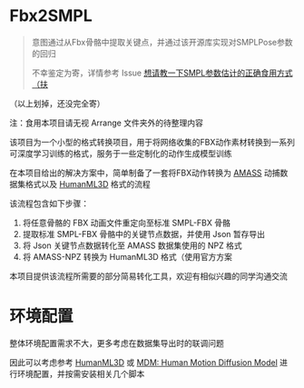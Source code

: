 # Fbx2SMPL

> 意图通过从Fbx骨骼中提取关键点，并通过该开源库实现对SMPLPose参数的回归
>
> 不幸鉴定为寄，详情参考 Issue [想请教一下SMPL参数估计的正确食用方式（扶](https://github.com/CalciferZh/Minimal-IK/issues/18)

（以上划掉，还没完全寄）

注：食用本项目请无视 Arrange 文件夹外的待整理内容

该项目为一个小型的格式转换项目，用于将网络收集的FBX动作素材转换到一系列可深度学习训练的格式，服务于一些定制化的动作生成模型训练

在本项目给出的解决方案中，简单制备了一套将FBX动作转换为 [AMASS](https://amass.is.tue.mpg.de/) 动捕数据集格式以及 [HumanML3D](https://github.com/EricGuo5513/HumanML3D) 格式的流程

该流程包含如下步骤：

1. 将任意骨骼的 FBX 动画文件重定向至标准 SMPL-FBX 骨骼
2. 提取标准 SMPL-FBX 骨骼中的关键节点数据，并使用 Json 暂存导出
3. 将 Json 关键节点数据转化至 AMASS 数据集使用的 NPZ 格式
4. 将 AMASS-NPZ 转换为 HumanML3D 格式（使用官方方案

本项目提供该流程所需要的部分简易转化工具，欢迎有相似兴趣的同学沟通交流

# 环境配置

整体环境配置需求不大，更多考虑在数据集导出时的联调问题

因此可以考虑参考 [HumanML3D](https://github.com/EricGuo5513/HumanML3D) 或 [MDM: Human Motion Diffusion Model](https://github.com/GuyTevet/motion-diffusion-model) 进行环境配置，并按需安装相关几个脚本